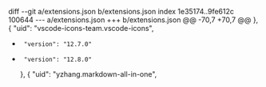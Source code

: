 diff --git a/extensions.json b/extensions.json
index 1e35174..9fe612c 100644
--- a/extensions.json
+++ b/extensions.json
@@ -70,7 +70,7 @@
     },
     {
       "uid": "vscode-icons-team.vscode-icons",
-      "version": "12.7.0"
+      "version": "12.8.0"
     },
     {
       "uid": "yzhang.markdown-all-in-one",
